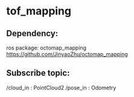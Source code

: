 # tof_mapping #
## Dependency: ## 
ros package: octomap_mapping https://github.com/JinyaoZhu/octomap_mapping  

## Subscribe topic: ##
/cloud_in : PointCloud2
/pose_in  : Odometry

